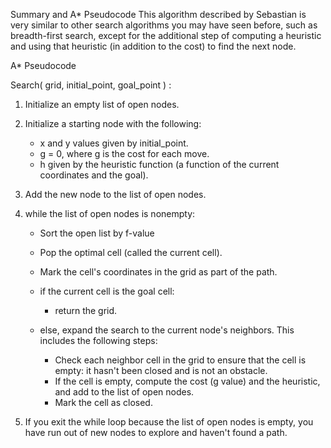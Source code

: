 Summary and A* Pseudocode
This algorithm described by Sebastian is very similar to other search algorithms you may have seen before, such as breadth-first search, except for the additional step of computing a heuristic and using that heuristic (in addition to the cost) to find the next node.

A* Pseudocode

Search( grid, initial_point, goal_point ) :

1. Initialize an empty list of open nodes.

2. Initialize a starting node with the following:

	- x and y values given by initial_point.
	- g = 0, where g is the cost for each move.
	- h given by the heuristic function (a function of the current coordinates and the goal).

3. Add the new node to the list of open nodes.

4. while the list of open nodes is nonempty:
	- Sort the open list by f-value
	- Pop the optimal cell (called the current cell).
	- Mark the cell's coordinates in the grid as part of the path.
	- if the current cell is the goal cell:
		- return the grid.

	- else, expand the search to the current node's neighbors. This includes the following steps:

		- Check each neighbor cell in the grid to ensure that the cell is empty: it hasn't been closed and is not an obstacle.
		- If the cell is empty, compute the cost (g value) and the heuristic, and add to the list of open nodes.
		- Mark the cell as closed.
5. If you exit the while loop because the list of open nodes is empty, you have run out of new nodes to explore and haven't found a path.
